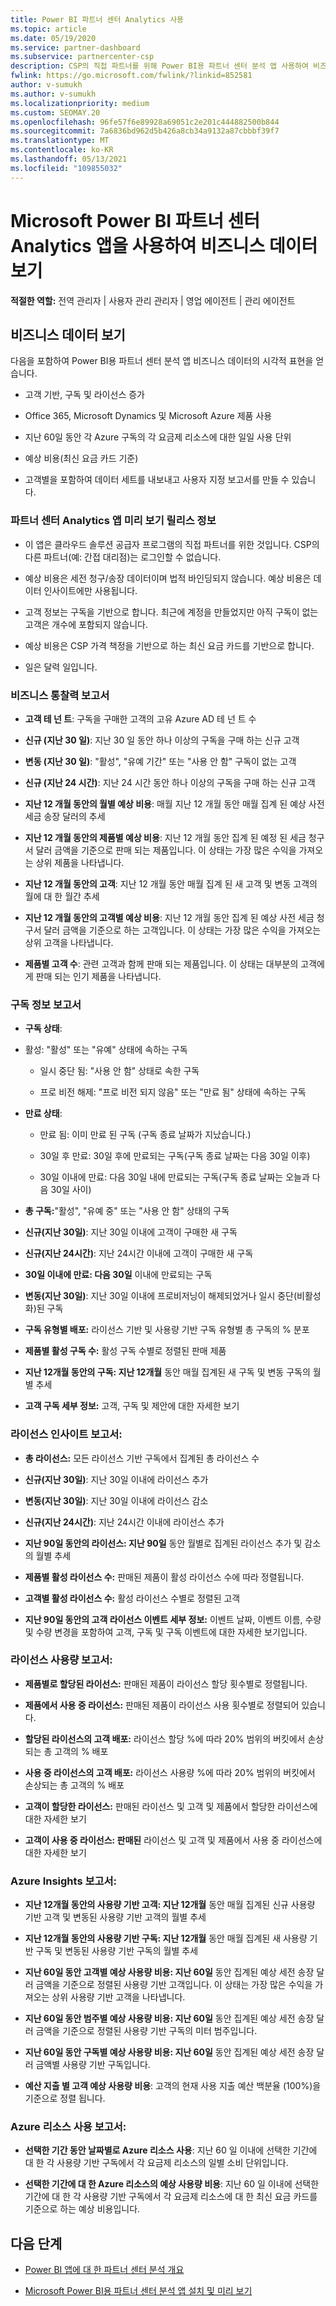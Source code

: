 ```yaml
---
title: Power BI 파트너 센터 Analytics 사용
ms.topic: article
ms.date: 05/19/2020
ms.service: partner-dashboard
ms.subservice: partnercenter-csp
description: CSP의 직접 파트너를 위해 Power BI용 파트너 센터 분석 앱 사용하여 비즈니스 데이터를 보는 방법을 알아봅니다.
fwlink: https://go.microsoft.com/fwlink/?linkid=852581
author: v-sumukh
ms.author: v-sumukh
ms.localizationpriority: medium
ms.custom: SEOMAY.20
ms.openlocfilehash: 96fe57f6e89928a69051c2e201c444882500b844
ms.sourcegitcommit: 7a6836bd962d5b426a8cb34a9132a87cbbbf39f7
ms.translationtype: MT
ms.contentlocale: ko-KR
ms.lasthandoff: 05/13/2021
ms.locfileid: "109855032"
---
```

# <a name="view-your-business-data-with-the-partner-center-analytics-app-for-microsoft-power-bi"></a>Microsoft Power BI 파트너 센터 Analytics 앱을 사용하여 비즈니스 데이터 보기



**적절한 역할:** 전역 관리자 | 사용자 관리 관리자 | 영업 에이전트 | 관리 에이전트

## <a name="view-your-business-data"></a>비즈니스 데이터 보기

다음을 포함하여 Power BI용 파트너 센터 분석 앱 비즈니스 데이터의 시각적 표현을 얻습니다.

- 고객 기반, 구독 및 라이선스 증가

- Office 365, Microsoft Dynamics 및 Microsoft Azure 제품 사용

- 지난 60일 동안 각 Azure 구독의 각 요금제 리소스에 대한 일일 사용 단위

- 예상 비용(최신 요금 카드 기준)

- 고객별을 포함하여 데이터 세트를 내보내고 사용자 지정 보고서를 만들 수 있습니다.

### <a name="about-the-partner-center-analytics-app-preview-release"></a>파트너 센터 Analytics 앱 미리 보기 릴리스 정보

- 이 앱은 클라우드 솔루션 공급자 프로그램의 직접 파트너를 위한 것입니다. CSP의 다른 파트너(예: 간접 대리점)는 로그인할 수 없습니다.

- 예상 비용은 세전 청구/송장 데이터이며 법적 바인딩되지 않습니다. 예상 비용은 데이터 인사이트에만 사용됩니다.

- 고객 정보는 구독을 기반으로 합니다. 최근에 계정을 만들었지만 아직 구독이 없는 고객은 개수에 포함되지 않습니다.

- 예상 비용은 CSP 가격 책정을 기반으로 하는 최신 요금 카드를 기반으로 합니다.

- 일은 달력 일입니다.

### <a name="business-insights-report"></a>비즈니스 통찰력 보고서

- **고객 테 넌 트**: 구독을 구매한 고객의 고유 Azure AD 테 넌 트 수

- **신규 (지난 30 일)**: 지난 30 일 동안 하나 이상의 구독을 구매 하는 신규 고객

- **변동 (지난 30 일)**: "활성", "유예 기간" 또는 "사용 안 함" 구독이 없는 고객

- **신규 (지난 24 시간)**: 지난 24 시간 동안 하나 이상의 구독을 구매 하는 신규 고객

- **지난 12 개월 동안의 월별 예상 비용**: 매월 지난 12 개월 동안 매월 집계 된 예상 사전 세금 송장 달러의 추세

- **지난 12 개월 동안의 제품별 예상 비용**: 지난 12 개월 동안 집계 된 예정 된 세금 청구서 달러 금액을 기준으로 판매 되는 제품입니다. 이 상태는 가장 많은 수익을 가져오는 상위 제품을 나타냅니다.

- **지난 12 개월 동안의 고객**: 지난 12 개월 동안 매월 집계 된 새 고객 및 변동 고객의 월에 대 한 월간 추세

- **지난 12 개월 동안의 고객별 예상 비용**: 지난 12 개월 동안 집계 된 예상 사전 세금 청구서 달러 금액을 기준으로 하는 고객입니다. 이 상태는 가장 많은 수익을 가져오는 상위 고객을 나타냅니다.

- **제품별 고객 수**: 관련 고객과 함께 판매 되는 제품입니다. 이 상태는 대부분의 고객에 게 판매 되는 인기 제품을 나타냅니다.

### <a name="subscription-insights-report"></a>구독 정보 보고서

- **구독 상태**:

- 활성: "활성" 또는 "유예" 상태에 속하는 구독

  - 일시 중단 됨: "사용 안 함" 상태로 속한 구독

  - 프로 비전 해제: "프로 비전 되지 않음" 또는 "만료 됨" 상태에 속하는 구독

- **만료 상태**:

  - 만료 됨: 이미 만료 된 구독 (구독 종료 날짜가 지났습니다.)

  - 30일 후 만료: 30일 후에 만료되는 구독(구독 종료 날짜는 다음 30일 이후)

  - 30일 이내에 만료: 다음 30일 내에 만료되는 구독(구독 종료 날짜는 오늘과 다음 30일 사이)

- **총 구독:**"활성", "유예 중" 또는 "사용 안 함" 상태의 구독

- **신규(지난 30일)**: 지난 30일 이내에 고객이 구매한 새 구독

- **신규(지난 24시간)**: 지난 24시간 이내에 고객이 구매한 새 구독

- **30일 이내에 만료: 다음 30일** 이내에 만료되는 구독

- **변동(지난 30일)**: 지난 30일 이내에 프로비저닝이 해제되었거나 일시 중단(비활성화)된 구독

- **구독 유형별 배포:** 라이선스 기반 및 사용량 기반 구독 유형별 총 구독의 % 분포

- **제품별 활성 구독 수:** 활성 구독 수별로 정렬된 판매 제품

- **지난 12개월 동안의 구독: 지난 12개월** 동안 매월 집계된 새 구독 및 변동 구독의 월별 추세

- **고객 구독 세부 정보:** 고객, 구독 및 제안에 대한 자세한 보기

### <a name="license-insights-report"></a>라이선스 인사이트 보고서:

- **총 라이선스:** 모든 라이선스 기반 구독에서 집계된 총 라이선스 수

- **신규(지난 30일)**: 지난 30일 이내에 라이선스 추가

- **변동(지난 30일)**: 지난 30일 이내에 라이선스 감소

- **신규(지난 24시간)**: 지난 24시간 이내에 라이선스 추가

- **지난 90일 동안의 라이선스: 지난 90일** 동안 월별로 집계된 라이선스 추가 및 감소의 월별 추세

- **제품별 활성 라이선스 수:** 판매된 제품이 활성 라이선스 수에 따라 정렬됩니다.

- **고객별 활성 라이선스 수:** 활성 라이선스 수별로 정렬된 고객

- **지난 90일 동안의 고객 라이선스 이벤트 세부 정보:** 이벤트 날짜, 이벤트 이름, 수량 및 수량 변경을 포함하여 고객, 구독 및 구독 이벤트에 대한 자세한 보기입니다.

### <a name="licenses-usage-report"></a>라이선스 사용량 보고서:

- **제품별로 할당된 라이선스:** 판매된 제품이 라이선스 할당 횟수별로 정렬됩니다.

- **제품에서 사용 중 라이선스:** 판매된 제품이 라이선스 사용 횟수별로 정렬되어 있습니다.

- **할당된 라이선스의 고객 배포:** 라이선스 할당 %에 따라 20% 범위의 버킷에서 손상되는 총 고객의 % 배포

- **사용 중 라이선스의 고객 배포:** 라이선스 사용량 %에 따라 20% 범위의 버킷에서 손상되는 총 고객의 % 배포

- **고객이 할당한 라이선스:** 판매된 라이선스 및 고객 및 제품에서 할당한 라이선스에 대한 자세한 보기

- **고객이 사용 중 라이선스: 판매된** 라이선스 및 고객 및 제품에서 사용 중 라이선스에 대한 자세한 보기

### <a name="azure-insights-report"></a>Azure Insights 보고서:

- **지난 12개월 동안의 사용량 기반 고객: 지난 12개월** 동안 매월 집계된 신규 사용량 기반 고객 및 변동된 사용량 기반 고객의 월별 추세

- **지난 12개월 동안의 사용량 기반 구독: 지난 12개월** 동안 매월 집계된 새 사용량 기반 구독 및 변동된 사용량 기반 구독의 월별 추세

- **지난 60일 동안 고객별 예상 사용량 비용: 지난 60일** 동안 집계된 예상 세전 송장 달러 금액을 기준으로 정렬된 사용량 기반 고객입니다. 이 상태는 가장 많은 수익을 가져오는 상위 사용량 기반 고객을 나타냅니다.

- **지난 60일 동안 범주별 예상 사용량 비용: 지난 60일** 동안 집계된 예상 세전 송장 달러 금액을 기준으로 정렬된 사용량 기반 구독의 미터 범주입니다.

- **지난 60일 동안 구독별 예상 사용량 비용: 지난 60일** 동안 집계된 예상 세전 송장 달러 금액별 사용량 기반 구독입니다.

- **예산 지출 별 고객 예상 사용량 비용**: 고객의 현재 사용 지출 예산 백분율 (100%)을 기준으로 정렬 됩니다.

### <a name="azure-resource-usage-report"></a>Azure 리소스 사용 보고서:

- **선택한 기간 동안 날짜별로 Azure 리소스 사용**: 지난 60 일 이내에 선택한 기간에 대 한 각 사용량 기반 구독에서 각 요금제 리소스의 일별 소비 단위입니다.

- **선택한 기간에 대 한 Azure 리소스의 예상 사용량 비용**: 지난 60 일 이내에 선택한 기간에 대 한 각 사용량 기반 구독에서 각 요금제 리소스에 대 한 최신 요금 카드를 기준으로 하는 예상 비용입니다. 

## <a name="next-steps"></a>다음 단계

- [Power BI 앱에 대 한 파트너 센터 분석 개요](power-bi-app-for-direct-partners.md)

- [Microsoft Power BI용 파트너 센터 분석 앱 설치 및 미리 보기](power-bi-app-for-direct-partners-install.md)
